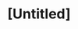 ---
pid: pt189
title: "[Untitled]"
location_transcription: William Cram School
coordinates: "[-75.130007575489, 40.00242125139]"
zipcode: '19140'
gen_neighborhood: North Philadelphia
neighborhood: Hunting Park
outside_phl: 
age: '41'
age_range: 40-49
instagram: 
image_file_name: pt_189.jpg
proposal_transcription: Una ciudad limpia no es La que se bavve sino La que no se
  ensucia.
topic: Environment
topic_summary: 0, 0
type: 
keywords_other: dirt, trash, limpia, ensucia
credit: LLDM Jose Villalobos
image_labels: 
twitter: 
facebook: 
permalink: "/monuments/pt189/"
layout: item-page
---